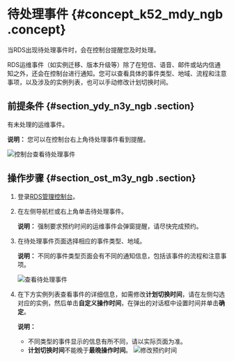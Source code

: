 # 待处理事件 {#concept_k52_mdy_ngb .concept}

当RDS出现待处理事件时，会在控制台提醒您及时处理。

RDS运维事件（如实例迁移、版本升级等）除了在短信、语音、邮件或站内信通知之外，还会在控制台进行通知。您可以查看具体的事件类型、地域、流程和注意事项，以及涉及的实例列表，也可以手动修改计划切换时间。

## 前提条件 {#section_ydy_n3y_ngb .section}

有未处理的运维事件。

**说明：** 您可以在控制台右上角待处理事件看到提醒。

![控制台查看待处理事件](http://static-aliyun-doc.oss-cn-hangzhou.aliyuncs.com/assets/img/117416/154822724737954_zh-CN.png)

## 操作步骤 {#section_ost_m3y_ngb .section}

1.  登录[RDS管理控制台](https://rds.console.aliyun.com/)。
2.  在左侧导航栏或右上角单击待处理事件。

    **说明：** 强制要求预约时间的运维事件会弹窗提醒，请尽快完成预约。

3.  在待处理事件页面选择相应的事件类型、地域。

    **说明：** 不同的事件类型页面会有不同的通知信息，包括该事件的流程和注意事项。

    ![查看待处理事件](http://static-aliyun-doc.oss-cn-hangzhou.aliyuncs.com/assets/img/117416/154822724737955_zh-CN.png)

4.  在下方实例列表查看事件的详细信息，如需修改**计划切换时间**，请在左侧勾选对应的实例，然后单击**自定义操作时间**，在弹出的对话框中设置时间并单击**确定**。

    **说明：** 

    -   不同类型的事件显示的信息有所不同，请以实际页面为准。
    -   **计划切换时间**不能晚于**最晚操作时间**。
    ![修改预约时间](http://static-aliyun-doc.oss-cn-hangzhou.aliyuncs.com/assets/img/117416/154822724737956_zh-CN.png)


